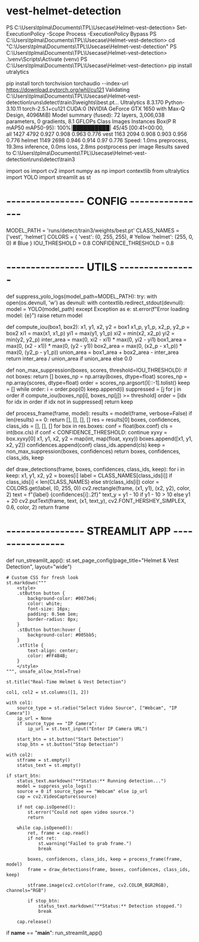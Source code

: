 # vest-helmet-detection
PS C:\Users\tplma\Documents\TPL\Usecase\Helmet-vest-detection> Set-ExecutionPolicy -Scope Process -ExecutionPolicy Bypass
PS C:\Users\tplma\Documents\TPL\Usecase\Helmet-vest-detection> cd "C:\Users\tplma\Documents\TPL\Usecase\Helmet-vest-detection"
PS C:\Users\tplma\Documents\TPL\Usecase\Helmet-vest-detection> .\venv\Scripts\Activate
(venv) PS C:\Users\tplma\Documents\TPL\Usecase\Helmet-vest-detection> pip install utralytics 


pip install torch torchvision torchaudio --index-url https://download.pytorch.org/whl/cu121
Validating C:\Users\tplma\Documents\TPL\Usecase\Helmet-vest-detection\runs\detect\train3\weights\best.pt...
Ultralytics 8.3.170  Python-3.10.11 torch-2.5.1+cu121 CUDA:0 (NVIDIA GeForce GTX 1650 with Max-Q Design, 4096MiB)
Model summary (fused): 72 layers, 3,006,038 parameters, 0 gradients, 8.1 GFLOPs
                 Class     Images  Instances      Box(P          R      mAP50  mAP50-95): 100%|██████████| 45/45 [00:41<00:00,  
                   all       1427       4792      0.927      0.908      0.963      0.776
                  vest       1163       2094      0.908      0.903      0.956      0.776
                helmet       1149       2698      0.946      0.914       0.97      0.776
Speed: 1.0ms preprocess, 19.3ms inference, 0.0ms loss, 2.8ms postprocess per image
Results saved to C:\Users\tplma\Documents\TPL\Usecase\Helmet-vest-detection\runs\detect\train3

import os
import cv2
import numpy as np
import contextlib
from ultralytics import YOLO
import streamlit as st

# ---------------- CONFIG ----------------
MODEL_PATH = 'runs/detect/train3/weights/best.pt'
CLASS_NAMES = ['vest', 'helmet']
COLORS = {
    'vest': (0, 255, 255),   # Yellow
    'helmet': (255, 0, 0)    # Blue
}
IOU_THRESHOLD = 0.8
CONFIDENCE_THRESHOLD = 0.8

# ---------------- UTILS ----------------
def suppress_yolo_logs(model_path=MODEL_PATH):
    try:
        with open(os.devnull, 'w') as devnull:
            with contextlib.redirect_stdout(devnull):
                model = YOLO(model_path)
    except Exception as e:
        st.error(f"Error loading model: {e}")
        raise
    return model

def compute_iou(box1, box2):
    x1, y1, x2, y2 = box1
    x1_p, y1_p, x2_p, y2_p = box2
    xi1 = max(x1, x1_p)
    yi1 = max(y1, y1_p)
    xi2 = min(x2, x2_p)
    yi2 = min(y2, y2_p)
    inter_area = max(0, xi2 - xi1) * max(0, yi2 - yi1)
    box1_area = max(0, (x2 - x1)) * max(0, (y2 - y1))
    box2_area = max(0, (x2_p - x1_p)) * max(0, (y2_p - y1_p))
    union_area = box1_area + box2_area - inter_area
    return inter_area / union_area if union_area else 0.0

def non_max_suppression(boxes, scores, threshold=IOU_THRESHOLD):
    if not boxes:
        return []
    boxes_np = np.array(boxes, dtype=float)
    scores_np = np.array(scores, dtype=float)
    order = scores_np.argsort()[::-1].tolist()
    keep = []
    while order:
        i = order.pop(0)
        keep.append(i)
        suppressed = [j for j in order if compute_iou(boxes_np[i], boxes_np[j]) >= threshold]
        order = [idx for idx in order if idx not in suppressed]
    return keep

def process_frame(frame, model):
    results = model(frame, verbose=False)
    if len(results) == 0:
        return [], [], [], []
    res = results[0]
    boxes, confidences, class_ids = [], [], []
    for box in res.boxes:
        conf = float(box.conf)
        cls = int(box.cls)
        if conf < CONFIDENCE_THRESHOLD:
            continue
        xyxy = box.xyxy[0]
        x1, y1, x2, y2 = map(int, map(float, xyxy))
        boxes.append([x1, y1, x2, y2])
        confidences.append(conf)
        class_ids.append(cls)
    keep = non_max_suppression(boxes, confidences)
    return boxes, confidences, class_ids, keep

def draw_detections(frame, boxes, confidences, class_ids, keep):
    for i in keep:
        x1, y1, x2, y2 = boxes[i]
        label = CLASS_NAMES[class_ids[i]] if class_ids[i] < len(CLASS_NAMES) else str(class_ids[i])
        color = COLORS.get(label, (0, 255, 0))
        cv2.rectangle(frame, (x1, y1), (x2, y2), color, 2)
        text = f"{label} {confidences[i]:.2f}"
        text_y = y1 - 10 if y1 - 10 > 10 else y1 + 20
        cv2.putText(frame, text, (x1, text_y), cv2.FONT_HERSHEY_SIMPLEX, 0.6, color, 2)
    return frame

# ---------------- STREAMLIT APP ----------------
def run_streamlit_app():
    st.set_page_config(page_title="Helmet & Vest Detection", layout="wide")

    # Custom CSS for fresh look
    st.markdown("""
        <style>
        .stButton button {
            background-color: #0073e6;
            color: white;
            font-size: 16px;
            padding: 0.5em 1em;
            border-radius: 8px;
        }
        .stButton button:hover {
            background-color: #005bb5;
        }
        .stTitle {
            text-align: center;
            color: #FF4B4B;
        }
        </style>
    """, unsafe_allow_html=True)

    st.title("Real-Time Helmet & Vest Detection")

    col1, col2 = st.columns([1, 2])

    with col1:
        source_type = st.radio("Select Video Source", ["Webcam", "IP Camera"])
        ip_url = None
        if source_type == "IP Camera":
            ip_url = st.text_input("Enter IP Camera URL")
        
        start_btn = st.button("Start Detection")
        stop_btn = st.button("Stop Detection")

    with col2:
        stframe = st.empty()
        status_text = st.empty()

    if start_btn:
        status_text.markdown("**Status:** Running detection...")
        model = suppress_yolo_logs()
        source = 0 if source_type == "Webcam" else ip_url
        cap = cv2.VideoCapture(source)

        if not cap.isOpened():
            st.error("Could not open video source.")
            return

        while cap.isOpened():
            ret, frame = cap.read()
            if not ret:
                st.warning("Failed to grab frame.")
                break

            boxes, confidences, class_ids, keep = process_frame(frame, model)
            frame = draw_detections(frame, boxes, confidences, class_ids, keep)

            stframe.image(cv2.cvtColor(frame, cv2.COLOR_BGR2RGB), channels="RGB")

            if stop_btn:
                status_text.markdown("**Status:** Detection stopped.")
                break

        cap.release()

if __name__ == "__main__":
    run_streamlit_app()

